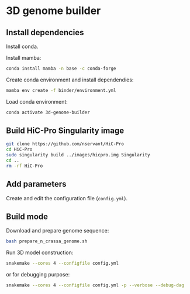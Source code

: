 # 3D genome builder


## Install dependencies

Install conda.

Install mamba:

```bash
conda install mamba -n base -c conda-forge
```

Create conda environment and install dependendies:

```bash
mamba env create -f binder/environment.yml
```

Load conda environment:

```bash
conda activate 3d-genome-builder
```

## Build HiC-Pro Singularity image

```bash
git clone https://github.com/nservant/HiC-Pro
cd HiC-Pro
sudo singularity build ../images/hicpro.img Singularity
cd ..
rm -rf HiC-Pro
```

## Add parameters

Create and edit the configuration file (`config.yml`).

## Build mode

Download and prepare genome sequence:

```bash
bash prepare_n_crassa_genome.sh
```

Run 3D model construction:

```bash
snakemake --cores 4 --configfile config.yml
```

or for debugging purpose:

```bash
snakemake --cores 4 --configfile config.yml -p --verbose --debug-dag
```
